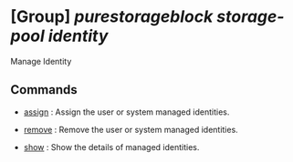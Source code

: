 # [Group] _purestorageblock storage-pool identity_

Manage Identity

## Commands

- [assign](/Commands/purestorageblock/storage-pool/identity/_assign.md)
: Assign the user or system managed identities.

- [remove](/Commands/purestorageblock/storage-pool/identity/_remove.md)
: Remove the user or system managed identities.

- [show](/Commands/purestorageblock/storage-pool/identity/_show.md)
: Show the details of managed identities.
